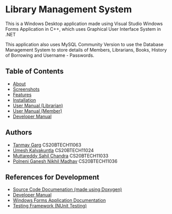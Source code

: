 # Library Management System
This is a Windows Desktop application made using Visual Studio Windows Forms Application in C++, which uses Graphical User Interface System in .NET

This application also uses MySQL Community Version to use the Database Management System to store details of Members, Librarians, Books, History of Borrowing and Username - Passwords.

## Table of Contents
- [About](https://github.com/Umesh-k26/LMS/blob/main/docs/About.md)
- [Screenshots](https://github.com/Umesh-k26/LMS/blob/main/docs/Screenshots.md)
- [Features](https://github.com/Umesh-k26/LMS/blob/main/docs/Features.md)
- [Installation](https://github.com/Umesh-k26/LMS/blob/main/docs/Installation.md)
- [User Manual (Librarian)](https://github.com/Umesh-k26/LMS/blob/main/docs/User-Manual-(Librarian).md)
- [User Manual (Member)](https://github.com/Umesh-k26/LMS/blob/main/docs/User-Manual-(Member).md)
- [Developer Manual](https://github.com/Umesh-k26/LMS/blob/main/docs/Developer-Manual.md)

## Authors
- [Tanmay Garg](https://www.github.com/tanmaygar) CS20BTECH11063
- [Umesh Kalvakuntla](https://www.github.com/Umesh-k26) CS20BTECH11024
- [Muttareddy Sahil Chandra](https://github.com/SAHIL150602) CS20BTECH11033
- [Polneni Ganesh Nikhil Madhav](https://github.com/Nik123-cpp) CS20BTECH11036

## References for Development
- [Source Code Documenation (made using Doxygen)](https://github.com/Umesh-k26/LMS/tree/main/source%20code%20docs)
- [Developer Manual](https://github.com/Umesh-k26/LMS/blob/main/docs/Developer-Manual.md)
- [Windows Forms Application Documentation](https://docs.microsoft.com/en-us/dotnet/desktop/winforms/windows-forms-overview?view=netframeworkdesktop-4.8)
- [Testing Framework (NUnit Testing)](https://docs.nunit.org/)
